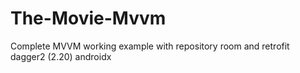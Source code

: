 # The-Movie-Mvvm
Complete MVVM working example with repository room and retrofit dagger2 (2.20) androidx 
